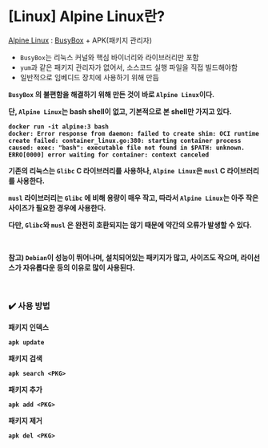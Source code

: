# [Linux] Alpine Linux란?

[Alpine Linux](https://www.alpinelinux.org/) : [BusyBox](https://busybox.net/)  + APK(패키지 관리자)

- `BusyBox`는 리눅스 커널와 핵심 바이너리와 라이브러리만 포함
-  `yum`과 같은 패키지 관리자가 없어서, 소스코드 실행 파일을 직접 빌드해야함
- 일반적으로 임베디드 장치에 사용하기 위해 만듬

<b>

`BusyBox` 의 불편함을 해결하기 위해 만든 것이 바로 `Alpine Linux`이다. 

단, `Alpine Linux`는 bash shell이 없고, 기본적으로 본 shell만 가지고 있다.

```shell
docker run -it alpine:3 bash              
docker: Error response from daemon: failed to create shim: OCI runtime create failed: container_linux.go:380: starting container process caused: exec: "bash": executable file not found in $PATH: unknown.
ERRO[0000] error waiting for container: context canceled 
```

기존의 리눅스는 `Glibc` C 라이브러리를 사용하나, `Alpine Linux`은 `musl` C 라이브러리를 사용한다. 

 `musl` 라이브러리는  `Glibc` 에 비해 용량이 매우 작고, 따라서 `Alpine Linux`는 **아주 작은 사이즈가 필요한 경우에 사용**한다.

다만, `Glibc`와  `musl` 은 완전히 호환되지는 않기 때문에 약간의 오류가 발생할 수 있다.

<br>

참고) `Debian`이 성능이 뛰어나며, 설치되어있는 패키지가 많고, 사이즈도 작으며, 라이선스가 자유롭다운 등의 이유로 많이 사용된다.

<br>

### ✔️ 사용 방법

패키지 인덱스

```
apk update
```

패키지 검색

```
apk search <PKG>
```

패키지 추가

```
apk add <PKG>
```

패키지 제거

```
apk del <PKG>
```

